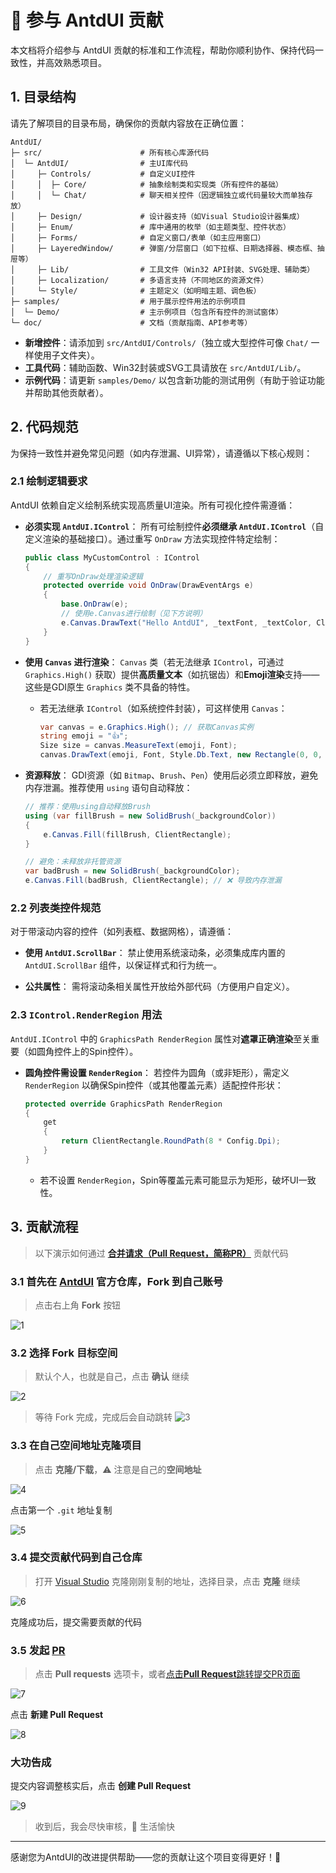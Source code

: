 # 🦄 参与 AntdUI 贡献

本文档将介绍参与 AntdUI 贡献的标准和工作流程，帮助你顺利协作、保持代码一致性，并高效熟悉项目。


## 1. 目录结构
请先了解项目的目录布局，确保你的贡献内容放在正确位置：

```
AntdUI/
├─ src/                      # 所有核心库源代码
│  └─ AntdUI/                # 主UI库代码
│     ├─ Controls/           # 自定义UI控件
│     │  ├─ Core/            # 抽象绘制类和实现类（所有控件的基础）
│     │  └─ Chat/            # 聊天相关控件（因逻辑独立或代码量较大而单独存放）
│     ├─ Design/             # 设计器支持（如Visual Studio设计器集成）
│     ├─ Enum/               # 库中通用的枚举（如主题类型、控件状态）
│     ├─ Forms/              # 自定义窗口/表单（如主应用窗口）
│     ├─ LayeredWindow/      # 弹窗/分层窗口（如下拉框、日期选择器、模态框、抽屉等）
│     ├─ Lib/                # 工具文件（Win32 API封装、SVG处理、辅助类）
│     ├─ Localization/       # 多语言支持（不同地区的资源文件）
│     └─ Style/              # 主题定义（如明暗主题、调色板）
├─ samples/                  # 用于展示控件用法的示例项目
│  └─ Demo/                  # 主示例项目（包含所有控件的测试窗体）
└─ doc/                      # 文档（贡献指南、API参考等）
```

- **新增控件**：请添加到 `src/AntdUI/Controls/`（独立或大型控件可像 `Chat/` 一样使用子文件夹）。
- **工具代码**：辅助函数、Win32封装或SVG工具请放在 `src/AntdUI/Lib/`。
- **示例代码**：请更新 `samples/Demo/` 以包含新功能的测试用例（有助于验证功能并帮助其他贡献者）。


## 2. 代码规范
为保持一致性并避免常见问题（如内存泄漏、UI异常），请遵循以下核心规则：


### 2.1 绘制逻辑要求
AntdUI 依赖自定义绘制系统实现高质量UI渲染。所有可视化控件需遵循：

- **必须实现 `AntdUI.IControl`**：
  所有可绘制控件**必须继承 `AntdUI.IControl`**（自定义渲染的基础接口）。通过重写 `OnDraw` 方法实现控件特定绘制：
  ```csharp
  public class MyCustomControl : IControl
  {
      // 重写OnDraw处理渲染逻辑
      protected override void OnDraw(DrawEventArgs e)
      {
          base.OnDraw(e);
          // 使用e.Canvas进行绘制（见下方说明）
          e.Canvas.DrawText("Hello AntdUI", _textFont, _textColor, ClientRectangle);
      }
  }
  ```

- **使用 `Canvas` 进行渲染**：
  `Canvas` 类（若无法继承 `IControl`，可通过 `Graphics.High()` 获取）提供**高质量文本**（如抗锯齿）和**Emoji渲染**支持——这些是GDI原生 `Graphics` 类不具备的特性。
  - 若无法继承 `IControl`（如系统控件封装），可这样使用 `Canvas`：
    ```csharp
    var canvas = e.Graphics.High(); // 获取Canvas实例
    string emoji = "👍";
    Size size = canvas.MeasureText(emoji, Font);
    canvas.DrawText(emoji, Font, Style.Db.Text, new Rectangle(0, 0, size.Width, size.Height));
    ```

- **资源释放**：
  GDI资源（如 `Bitmap`、`Brush`、`Pen`）使用后必须立即释放，避免内存泄漏。推荐使用 `using` 语句自动释放：
  ```csharp
  // 推荐：使用using自动释放Brush
  using (var fillBrush = new SolidBrush(_backgroundColor))
  {
      e.Canvas.Fill(fillBrush, ClientRectangle);
  }

  // 避免：未释放非托管资源
  var badBrush = new SolidBrush(_backgroundColor); 
  e.Canvas.Fill(badBrush, ClientRectangle); // ❌ 导致内存泄漏
  ```


### 2.2 列表类控件规范
对于带滚动内容的控件（如列表框、数据网格），请遵循：

- **使用 `AntdUI.ScrollBar`**：
  禁止使用系统滚动条，必须集成库内置的 `AntdUI.ScrollBar` 组件，以保证样式和行为统一。

- **公共属性**：
  需将滚动条相关属性开放给外部代码（方便用户自定义）。 


### 2.3 `IControl.RenderRegion` 用法
`AntdUI.IControl` 中的 `GraphicsPath RenderRegion` 属性对**遮罩正确渲染**至关重要（如圆角控件上的Spin控件）。

- **圆角控件需设置 `RenderRegion`**：
  若控件为圆角（或非矩形），需定义 `RenderRegion` 以确保Spin控件（或其他覆盖元素）适配控件形状：
  ```csharp
  protected override GraphicsPath RenderRegion
  {
      get
      {
          return ClientRectangle.RoundPath(8 * Config.Dpi);
      }
  }
  ```  
  - 若不设置 `RenderRegion`，Spin等覆盖元素可能显示为矩形，破坏UI一致性。


## 3. 贡献流程

> 以下演示如何通过 [**合并请求（Pull Request，简称PR）**](https://gitee.com/AntdUI/AntdUI/compare/main...main) 贡献代码


### 3.1 首先在 [AntdUI](https://gitee.com/AntdUI/AntdUI) 官方仓库，Fork 到自己账号

> 点击右上角 **Fork** 按钮

![1](doc/wiki/zh/Img/PR_1.png)

### 3.2 选择 Fork 目标空间

> 默认个人，也就是自己，点击 **确认** 继续

![2](doc/wiki/zh/Img/PR_2.png)

> 等待 Fork 完成，完成后会自动跳转
> ![3](doc/wiki/zh/Img/PR_3.png)

### 3.3 在自己空间地址克隆项目

> 点击 **克隆/下载**，⚠ 注意是自己的**空间地址**

![4](doc/wiki/zh/Img/PR_4.png)

点击第一个 `.git` 地址复制

![5](doc/wiki/zh/Img/PR_5.png)

### 3.4 提交贡献代码到自己仓库

> 打开 [Visual Studio](https://visualstudio.microsoft.com) 克隆刚刚复制的地址，选择目录，点击 **克隆** 继续

![6](doc/wiki/zh/Img/PR_6.png)

克隆成功后，提交需要贡献的代码

### 3.5 发起 [PR](https://gitee.com/AntdUI/AntdUI/compare/main...main)

> 点击 **Pull requests** 选项卡，或者[点击**Pull Request**跳转提交PR页面](https://gitee.com/AntdUI/AntdUI/compare/main...main)

![7](doc/wiki/zh/Img/PR_7.png)

点击 **新建 Pull Request**

![8](doc/wiki/zh/Img/PR_8.png)

### 大功告成

提交内容调整核实后，点击 **创建 Pull Request**

![9](doc/wiki/zh/Img/PR_9.png)

> 收到后，我会尽快审核，🧙 生活愉快

---

感谢您为AntdUI的改进提供帮助——您的贡献让这个项目变得更好！🚀